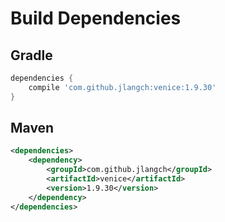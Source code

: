 # Build Dependencies


## Gradle

```groovy
dependencies {
    compile 'com.github.jlangch:venice:1.9.30'
}
```

## Maven

```xml
<dependencies>
    <dependency>
        <groupId>com.github.jlangch</groupId>
        <artifactId>venice</artifactId>
        <version>1.9.30</version>
    </dependency>
</dependencies>
```
